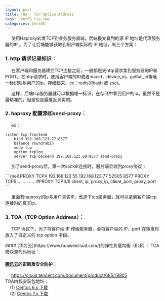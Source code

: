 ```yaml
---
layout: post
title: TOA - TCP Option Address
tags: CentOS tcp toa
categories: CentOS
---
```

<style type="text/css">
    p{text-indent: 20px}
</style>

<p>使用Haproxy转发TCP到业务服务器端，后端报文看到的源 IP 地址是代理服务器的IP 。为了让后端能够获取到用户端实际的 IP 地址，有三个方案：</p>

### 1. http 请求记录标识：
<p>在客户端和服务器建立TCP连接之前，一般都是先http请求拿到服务器的IP和PORT。在http请求时，使用客户端的ID或者macid，device_id，golbal_id等唯一标识映射用户的ip，存储起来，ex：redis的hash 或 zset。</p>
<p>这样，后端tcp服务器就可以根据唯一标识，在存储中拿到用户的ip。虽然不是最精准的，但是也是最接近真实的。</p>

### 2. haproxy 配置添加send-proxy：
ex：
```shell
listen tcp-frontend
    bind 192.168.123.77:8577
    balance roundrobin
    mode tcp
    option tcplog
    server tcp-backend 192.168.123.60:8577 send-proxy 
```
<p>加了send-proxy后，第一次socket连接时，服务端会收到proxy协议： </p> 
```shell  
PROXY TCP4 192.168.123.55 192.168.123.77 52505 8577 
PROXY TCP6 ... .. ... ... 
#PROXY TCP4/6 client_ip, proxy_ip, client_port, proxy_port
```
<p>里面有haproxy的Ip与用户真实IP。改造下tcp服务器，就可以拿到客户端tcp连接时的真实ip。</p>

### 3. TOA（TCP Option Address）：
<p>TCP 协议下，为了将客户端 IP 传给服务器，会将客户端的 IP，port 在转发时放入了自定义的 tcp option 字段。</p>
#### [华为云](https://www.huaweicloud.com/)的弹性负载均衡（ELB）：    
<https://support.huaweicloud.com/eu-west-0-usermanual-elb/zh_cn_elb_06_0001.html>  
TOA模块源代码地址：  
&nbsp;&nbsp;&nbsp;&nbsp;<https://github.com/Huawei/TCP_option_address>

#### [腾讯云](https://www.huaweicloud.com/)的宙斯盾安全防护：  
<https://cloud.tencent.com/document/product/685/18805>  
TOA内核安装包地址：  
&nbsp;&nbsp;&nbsp;&nbsp;(1) [Centos 6.x 下载](http://toakernel-1253438722.cossh.myqcloud.com/kernel-2.6.32-220.23.1.el6.toa.x86_64.rpm?_ga=1.63957738.456440398.1588862943)  
&nbsp;&nbsp;&nbsp;&nbsp;(2) [Centos 7.x 下载](http://toakernel-1253438722.cossh.myqcloud.com/kernel-3.10.0-693.el7.centos.toa.x86_64.rpm?_ga=1.1904372.456440398.1588862943)

